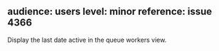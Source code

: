 audience: users
level: minor
reference: issue 4366
---
Display the last date active in the queue workers view.
